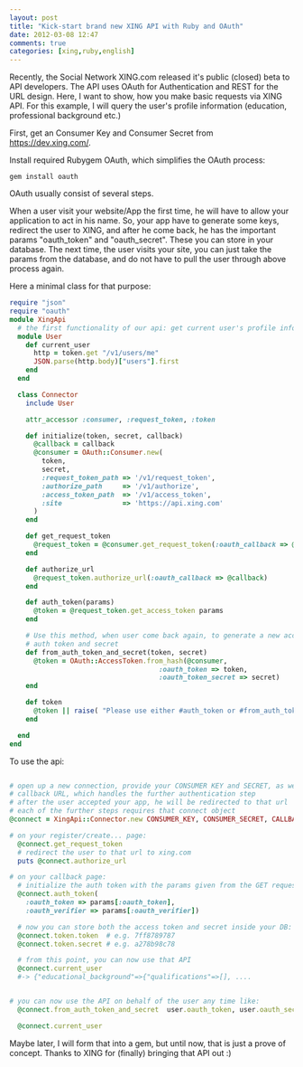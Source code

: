 ```yaml
---
layout: post
title: "Kick-start brand new XING API with Ruby and OAuth"
date: 2012-03-08 12:47
comments: true
categories: [xing,ruby,english]
---
```


Recently, the Social Network XING.com released it's public (closed) beta to API developers. The API uses OAuth for Authentication and REST for the URL design.
Here, I want to show, how you make basic requests via XING API. For this example, I will query the user's profile information (education, professional background etc.)

First, get an Consumer Key and Consumer Secret from https://dev.xing.com/.

Install required Rubygem OAuth, which simplifies the OAuth process:

```
gem install oauth
```

OAuth usually consist of several steps.

When a user visit your website/App the first time, he will have to allow your application to act in his name. So, your app have to generate some keys, redirect the user to XING, and after he come back, he has the important params "oauth_token" and "oauth_secret". These you can store in your database.
The next time, the user visits your site, you can just take the params from the database, and do not have to pull the user through above process again.


Here a minimal class for that purpose:

```ruby
require "json"
require "oauth"
module XingApi
  # the first functionality of our api: get current user's profile information
  module User
    def current_user
      http = token.get "/v1/users/me"
      JSON.parse(http.body)["users"].first
    end
  end

  class Connector
    include User

    attr_accessor :consumer, :request_token, :token

    def initialize(token, secret, callback)
      @callback = callback
      @consumer = OAuth::Consumer.new(
        token,
        secret,
        :request_token_path => '/v1/request_token',
        :authorize_path     => '/v1/authorize',
        :access_token_path  => '/v1/access_token',
        :site               => 'https://api.xing.com'
      )
    end

    def get_request_token
      @request_token = @consumer.get_request_token(:oauth_callback => @callback)
    end

    def authorize_url
      @request_token.authorize_url(:oauth_callback => @callback)
    end

    def auth_token(params)
      @token = @request_token.get_access_token params
    end

    # Use this method, when user come back again, to generate a new access token
    # auth token and secret
    def from_auth_token_and_secret(token, secret)
      @token = OAuth::AccessToken.from_hash(@consumer,
                                     :oauth_token => token,
                                     :oauth_token_secret => secret)
    end

    def token
      @token || raise( "Please use either #auth_token or #from_auth_token_and_secret to set the AuthToken first" )
    end

  end
end
```

To use the api:

```ruby

# open up a new connection, provide your CONSUMER KEY and SECRET, as well as your
# callback URL, which handles the further authentication step
# after the user accepted your app, he will be redirected to that url
# each of the further steps requires that connect object
@connect = XingApi::Connector.new CONSUMER_KEY, CONSUMER_SECRET, CALLBACK

# on your register/create... page:
  @connect.get_request_token
  # redirect the user to that url to xing.com
  puts @connect.authorize_url

# on your callback page:
  # initialize the auth token with the params given from the GET request to your page
  @connect.auth_token(
    :oauth_token => params[:oauth_token],
    :oauth_verifier => params[:oauth_verifier])

  # now you can store both the access token and secret inside your DB:
  @connect.token.token  # e.g. 7ff8789787
  @connect.token.secret # e.g. a278b98c78

  # from this point, you can now use that API
  @connect.current_user
  #-> {"educational_background"=>{"qualifications"=>[], ....


# you can now use the API on behalf of the user any time like:
  @connect.from_auth_token_and_secret  user.oauth_token, user.oauth_secret

  @connect.current_user
```
Maybe later, I will form that into a gem, but until now, that is just a prove of concept. Thanks to XING for (finally) bringing that API out :)
